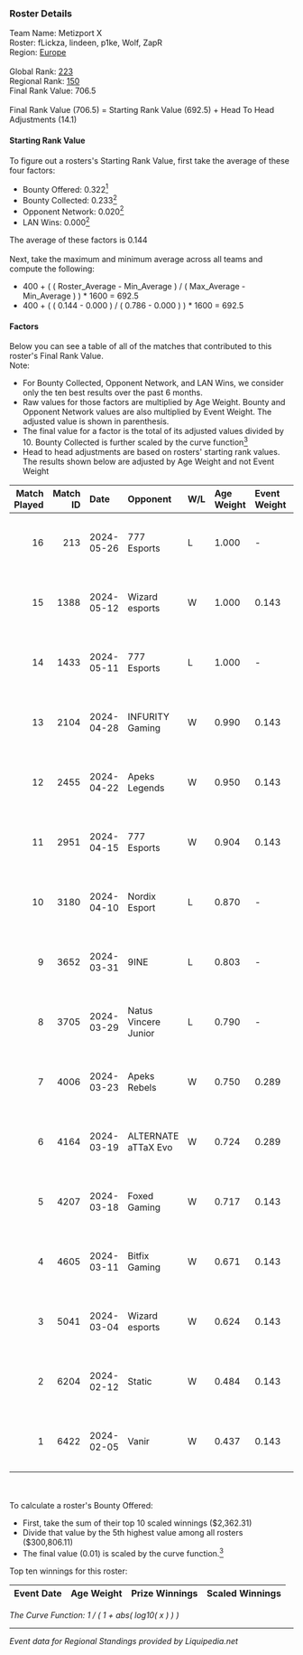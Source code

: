 ### Roster Details<br />
Team Name: Metizport X<br />
Roster: fLickza, lindeen, p1ke, Wolf, ZapR<br />
Region: [Europe]( ../standings_europe.md)<br />
<br />
Global Rank: [223](../standings_global.md)<br />
Regional Rank: [150]( ../standings_europe.md)<br />
Final Rank Value:  706.5<br />
<br />
Final Rank Value (706.5) = Starting Rank Value (692.5) + Head To Head Adjustments (14.1)<br />

#### Starting Rank Value<br />
To figure out a rosters's Starting Rank Value, first take the average of these four factors:<br />
- Bounty Offered: 0.322[<sup>1</sup>](#table2)
- Bounty Collected: 0.233[<sup>2</sup>](#table1)
- Opponent Network: 0.020[<sup>2</sup>](#table1)
- LAN Wins: 0.000[<sup>2</sup>](#table1)

The average of these factors is 0.144<br />
<br />
Next, take the maximum and minimum average across all teams and compute the following:<br />
- 400 + ( ( Roster_Average - Min_Average ) / ( Max_Average - Min_Average ) ) * 1600 = 692.5
- 400 + ( ( 0.144 - 0.000 ) / ( 0.786 - 0.000 ) ) * 1600 = 692.5


#### Factors<br />
Below you can see a table of all of the matches that contributed to this roster's Final Rank Value.<br />
Note:<br />

- For Bounty Collected, Opponent Network, and LAN Wins, we consider only the ten best results over the past 6 months.
- Raw values for those factors are multiplied by Age Weight. Bounty and Opponent Network values are also multiplied by Event Weight. The adjusted value is shown in parenthesis.
- The final value for a factor is the total of its adjusted values divided by 10. Bounty Collected is further scaled by the curve function[<sup>3</sup>](#curveFunction)
- Head to head adjustments are based on rosters' starting rank values. The results shown below are adjusted by Age Weight and not Event Weight
<span id="table1"></span><br />


| Match Played | Match ID | Date       | Opponent             | W/L | Age Weight | Event Weight | Bounty Collected | Opponent Network | LAN Wins  | H2H Adj. | Roster                             |
| -: | -: | :- | :- | :- | :- | :- | :- | :- | :- | -: | :- |
|           16 |      213 | 2024-05-26 | 777 Esports          | L   | 1.000      | -            | -                | -                | -         |   -12.57 | fLickza, lindeen, p1ke, Wolf, ZapR |
|           15 |     1388 | 2024-05-12 | Wizard esports       | W   | 1.000      | 0.143        | 0.004 (0.001)    | 0.110 (0.016)    | 0 (0.000) |    12.09 | fLickza, lindeen, p1ke, Wolf, ZapR |
|           14 |     1433 | 2024-05-11 | 777 Esports          | L   | 1.000      | -            | -                | -                | -         |   -13.14 | fLickza, lindeen, p1ke, Wolf, ZapR |
|           13 |     2104 | 2024-04-28 | INFURITY Gaming      | W   | 0.990      | 0.143        | 0.000 (0.000)    | 0.180 (0.025)    | 0 (0.000) |     9.34 | fLickza, lindeen, p1ke, Wolf, ZapR |
|           12 |     2455 | 2024-04-22 | Apeks Legends        | W   | 0.950      | 0.143        | 0.000 (0.000)    | 0.037 (0.005)    | 0 (0.000) |     4.44 | fLickza, lindeen, p1ke, Wolf, ZapR |
|           11 |     2951 | 2024-04-15 | 777 Esports          | W   | 0.904      | 0.143        | 0.029 (0.004)    | 0.463 (0.060)    | 0 (0.000) |    17.10 | fLickza, lindeen, p1ke, Wolf, ZapR |
|           10 |     3180 | 2024-04-10 | Nordix Esport        | L   | 0.870      | -            | -                | -                | -         |   -15.52 | fLickza, lindeen, p1ke, Wolf, ZapR |
|            9 |     3652 | 2024-03-31 | 9INE                 | L   | 0.803      | -            | -                | -                | -         |   -15.22 | fLickza, lindeen, p1ke, Wolf, ZapR |
|            8 |     3705 | 2024-03-29 | Natus Vincere Junior | L   | 0.790      | -            | -                | -                | -         |   -12.34 | fLickza, lindeen, p1ke, Wolf, ZapR |
|            7 |     4006 | 2024-03-23 | Apeks Rebels         | W   | 0.750      | 0.289        | 0.000 (0.000)    | 0.043 (0.009)    | 0 (0.000) |     6.03 | fLickza, lindeen, p1ke, Wolf, ZapR |
|            6 |     4164 | 2024-03-19 | ALTERNATE aTTaX Evo  | W   | 0.724      | 0.289        | 0.002 (0.000)    | 0.239 (0.050)    | 0 (0.000) |    11.03 | fLickza, lindeen, p1ke, Wolf, ZapR |
|            5 |     4207 | 2024-03-18 | Foxed Gaming         | W   | 0.717      | 0.143        | 0.000 (0.000)    | 0.077 (0.008)    | 0 (0.000) |     4.65 | fLickza, lindeen, p1ke, Wolf, ZapR |
|            4 |     4605 | 2024-03-11 | Bitfix Gaming        | W   | 0.671      | 0.143        | 0.000 (0.000)    | -                | 0 (0.000) |     3.01 | fLickza, lindeen, p1ke, Wolf, ZapR |
|            3 |     5041 | 2024-03-04 | Wizard esports       | W   | 0.624      | 0.143        | 0.004 (0.000)    | 0.110 (0.010)    | 0 (0.000) |     7.96 | fLickza, lindeen, p1ke, Wolf, ZapR |
|            2 |     6204 | 2024-02-12 | Static               | W   | 0.484      | 0.143        | 0.000 (0.000)    | 0.158 (0.011)    | 0 (0.000) |     3.86 | fLickza, lindeen, p1ke, Wolf, ZapR |
|            1 |     6422 | 2024-02-05 | Vanir                | W   | 0.437      | 0.143        | -                | 0.052 (0.003)    | -         |     3.36 | fLickza, lindeen, p1ke, Wolf, ZapR |

<br />
<span id="table2"></span><br />
To calculate a roster's Bounty Offered:<br />

- First, take the sum of their top 10 scaled winnings ($2,362.31)
- Divide that value by the 5th highest value among all rosters ($300,806.11)
- The final value (0.01) is scaled by the curve function.[<sup>3</sup>](#curveFunction)

Top ten winnings for this roster:<br />

| Event Date | Age Weight | Prize Winnings | Scaled Winnings |
| :- | -: | :- | :- |


<span id="curveFunction"></span>_The Curve Function: 1 / ( 1 + abs( log10( x ) ) )_<br />

---
_Event data for Regional Standings provided by Liquipedia.net_<br />
